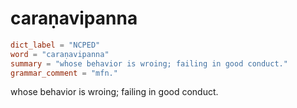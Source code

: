 # caraṇavipanna

``` toml
dict_label = "NCPED"
word = "caraṇavipanna"
summary = "whose behavior is wroing; failing in good conduct."
grammar_comment = "mfn."
```

whose behavior is wroing; failing in good conduct.

